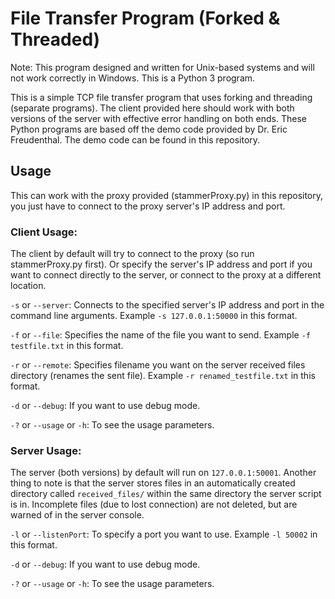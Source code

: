 # File Transfer Program (Forked & Threaded) 
Note: This program designed and written for Unix-based systems and will not work correctly in Windows. This is a Python 3 program.

This is a simple TCP file transfer program that uses forking and threading (separate programs). The client provided here should work with both versions of the server with effective error handling on both ends. These Python programs are based off the demo code provided by Dr. Eric Freudenthal. The demo code can be found in this repository. 

## Usage
This can work with the proxy provided (stammerProxy.py) in this repository, you just have to connect to the proxy server's IP address and port. 

### Client Usage: 
The client by default will try to connect to the proxy (so run stammerProxy.py first). Or specify the server's IP address and port if you want to connect directly to the server, or connect to the proxy at a different location. 

`-s` or `--server`: Connects to the specified server's IP address and port in the command line arguments. Example `-s 127.0.0.1:50000` in this format.

`-f` or `--file`: Specifies the name of the file you want to send. Example `-f testfile.txt` in this format. 

`-r` or `--remote`: Specifies filename you want on the server received files directory (renames the sent file). Example `-r renamed_testfile.txt` in this format.

`-d` or `--debug`: If you want to use debug mode.

`-?` or `--usage` or `-h`: To see the usage parameters.

### Server Usage: 
The server (both versions) by default will run on `127.0.0.1:50001`. Another thing to note is that the server stores files in an automatically created directory called `received_files/` within the same directory the server script is in. Incomplete files (due to lost connection) are not deleted, but are warned of in the server console.  

`-l` or `--listenPort`: To specify a port you want to use. Example `-l 50002` in this format. 

`-d` or `--debug`: If you want to use debug mode. 

`-?` or `--usage` or `-h`: To see the usage parameters.